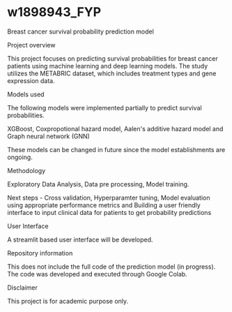 # w1898943_FYP
Breast cancer survival probability prediction model


Project overview

This project focuses on predicting survival probabilities for breast cancer patients using machine learning and deep learning models. The study utilizes the METABRIC dataset, which includes treatment types and gene expression data.

Models used

The following models were implemented partially to predict survival probabilities.

XGBoost,
Coxpropotional hazard model,
Aalen's additive hazard model and
Graph neural network (GNN)


These models can be changed in future since the model establishments are ongoing.

Methodology

Exploratory Data Analysis,
Data pre processing,
Model training.


Next steps - Cross validation,
             Hyperparamter tuning,
             Model evaluation using appropriate performance metrics and
             Building a user friendly interface to input clinical data for patients to get probability predictions


User Interface

A streamlit based user interface will be developed.

Repository information

This does not include the full code of the prediction model (in progress).
The code was developed and executed through Google Colab.

Disclaimer

This project is for academic purpose only.
